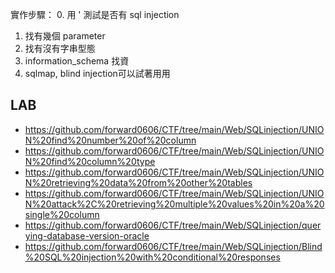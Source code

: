 實作步驟：
0. 用 ' 測試是否有 sql injection
1. 找有幾個 parameter
2. 找有沒有字串型態
3. information_schema 找資
4. sqlmap, blind injection可以試著用用

## LAB
- https://github.com/forward0606/CTF/tree/main/Web/SQLinjection/UNION%20find%20number%20of%20column
- https://github.com/forward0606/CTF/tree/main/Web/SQLinjection/UNION%20find%20column%20type
- https://github.com/forward0606/CTF/tree/main/Web/SQLinjection/UNION%20retrieving%20data%20from%20other%20tables
- https://github.com/forward0606/CTF/tree/main/Web/SQLinjection/UNION%20attack%2C%20retrieving%20multiple%20values%20in%20a%20single%20column
- https://github.com/forward0606/CTF/tree/main/Web/SQLinjection/querying-database-version-oracle
- https://github.com/forward0606/CTF/tree/main/Web/SQLinjection/Blind%20SQL%20injection%20with%20conditional%20responses
